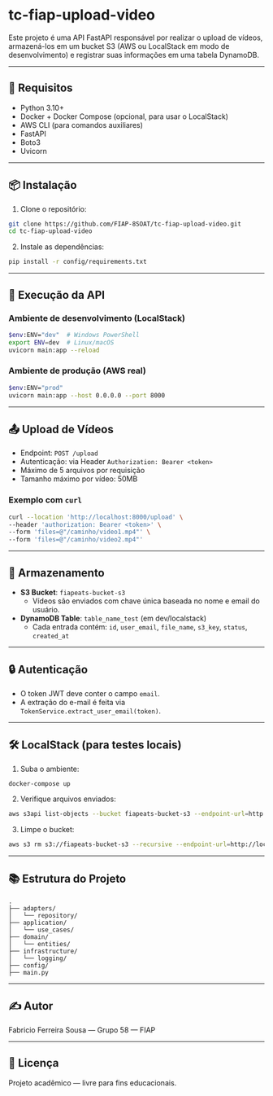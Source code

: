 
# tc-fiap-upload-video

Este projeto é uma API FastAPI responsável por realizar o upload de vídeos, armazená-los em um bucket S3 (AWS ou LocalStack em modo de desenvolvimento) e registrar suas informações em uma tabela DynamoDB.

---

## 🔧 Requisitos

- Python 3.10+
- Docker + Docker Compose (opcional, para usar o LocalStack)
- AWS CLI (para comandos auxiliares)
- FastAPI
- Boto3
- Uvicorn

---

## 📦 Instalação

1. Clone o repositório:
```bash
git clone https://github.com/FIAP-8SOAT/tc-fiap-upload-video.git
cd tc-fiap-upload-video
```

2. Instale as dependências:
```bash
pip install -r config/requirements.txt
```

---

## 🚀 Execução da API

### Ambiente de desenvolvimento (LocalStack)
```bash
$env:ENV="dev"  # Windows PowerShell
export ENV=dev  # Linux/macOS
uvicorn main:app --reload
```

### Ambiente de produção (AWS real)
```bash
$env:ENV="prod"
uvicorn main:app --host 0.0.0.0 --port 8000
```

---

## 📤 Upload de Vídeos

- Endpoint: `POST /upload`
- Autenticação: via Header `Authorization: Bearer <token>`
- Máximo de 5 arquivos por requisição
- Tamanho máximo por vídeo: 50MB

### Exemplo com `curl`
```bash
curl --location 'http://localhost:8000/upload' \
--header 'authorization: Bearer <token>' \
--form 'files=@"/caminho/video1.mp4"' \
--form 'files=@"/caminho/video2.mp4"'
```

---

## 📁 Armazenamento

- **S3 Bucket**: `fiapeats-bucket-s3`
    - Vídeos são enviados com chave única baseada no nome e email do usuário.
- **DynamoDB Table**: `table_name_test` (em dev/localstack)
    - Cada entrada contém: `id`, `user_email`, `file_name`, `s3_key`, `status`, `created_at`

---

## 🔒 Autenticação

- O token JWT deve conter o campo `email`.
- A extração do e-mail é feita via `TokenService.extract_user_email(token)`.

---

## 🛠️ LocalStack (para testes locais)

1. Suba o ambiente:
```bash
docker-compose up
```

2. Verifique arquivos enviados:
```bash
aws s3api list-objects --bucket fiapeats-bucket-s3 --endpoint-url=http://localhost:4566
```

3. Limpe o bucket:
```bash
aws s3 rm s3://fiapeats-bucket-s3 --recursive --endpoint-url=http://localhost:4566
```

---

## 📚 Estrutura do Projeto

```
.
├── adapters/
│   └── repository/
├── application/
│   └── use_cases/
├── domain/
│   └── entities/
├── infrastructure/
│   └── logging/
├── config/
├── main.py
```

---

## ✍️ Autor

Fabricio Ferreira Sousa — Grupo 58 — FIAP

---

## 📄 Licença

Projeto acadêmico — livre para fins educacionais.
